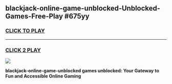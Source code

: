 
## blackjack-online-game-unblocked-Unblocked-Games-Free-Play #675yy
<h3>
<a href="https://us.freeplayer.one?title=blackjack-online-game-unblocked&ref=9M">CLICK TO PLAY</a></h3>
<hr>

<h3>
<a href="https://us.freeplayer.one?title=blackjack-online-game-unblocked&ref=9M">CLICK 2 PLAY</a>
  
</h3>

<a href="https://us.freeplayer.one?title=blackjack-online-game-unblocked&ref=9M"><img src="https://clearcache.store/games.png"></a>


**blackjack-online-game-unblocked games unblocked: Your Gateway to Fun and Accessible Online Gaming**
